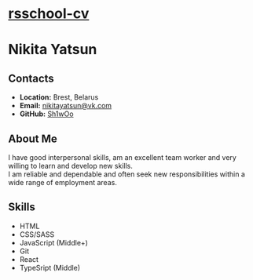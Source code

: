 # __[rsschool-cv](https://sh1woo.vercel.app/)__

# __Nikita Yatsun__

## __Contacts__
- __Location:__ Brest, Belarus
- __Email:__ nikitayatsun@vk.com
- __GitHub:__ [Sh1wOo](https://github.com/Sh1wOo)

## __About Me__
I have good interpersonal skills, am an excellent team worker and very willing to learn and develop new skills.\
I am reliable and dependable and often seek new responsibilities within a wide range of employment areas.

## __Skills__
- HTML
- CSS/SASS
- JavaScript (Middle+)
- Git
- React
- TypeSript (Middle)
